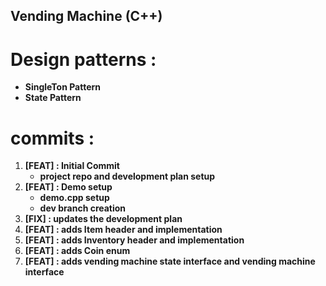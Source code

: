 ## Vending Machine (C++)

# Design patterns :
-  **SingleTon Pattern**
-  **State Pattern**

# commits :
1. **[FEAT] : Initial Commit**
    - **project repo and development plan setup**
2. **[FEAT] : Demo setup**
    - **demo.cpp setup**
    - **dev branch creation**
3. **[FIX] : updates the development plan**
4. **[FEAT] : adds Item header and implementation**
5. **[FEAT] : adds Inventory header and implementation**
6. **[FEAT] : adds Coin enum**
7. **[FEAT] : adds vending machine state interface and vending machine interface**